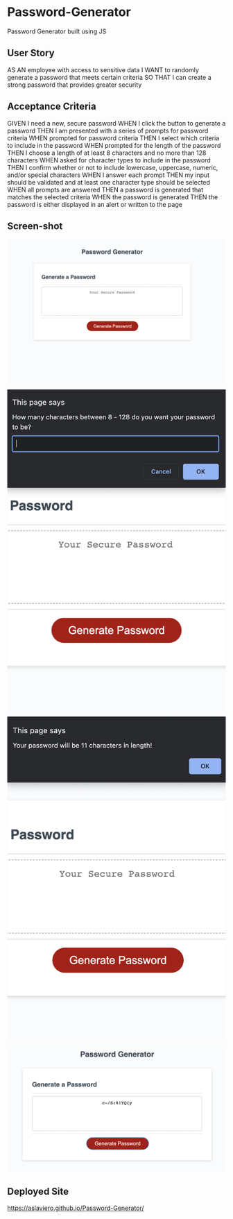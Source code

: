 # Password-Generator
Password Generator built using JS

## User Story

AS AN employee with access to sensitive data
I WANT to randomly generate a password that meets certain criteria
SO THAT I can create a strong password that provides greater security


## Acceptance Criteria

GIVEN I need a new, secure password
WHEN I click the button to generate a password
THEN I am presented with a series of prompts for password criteria
WHEN prompted for password criteria
THEN I select which criteria to include in the password
WHEN prompted for the length of the password
THEN I choose a length of at least 8 characters and no more than 128 characters
WHEN asked for character types to include in the password
THEN I confirm whether or not to include lowercase, uppercase, numeric, and/or special characters
WHEN I answer each prompt
THEN my input should be validated and at least one character type should be selected
WHEN all prompts are answered
THEN a password is generated that matches the selected criteria
WHEN the password is generated
THEN the password is either displayed in an alert or written to the page


## Screen-shot
<img src="https://github.com/Aslaviero/Password-Generator/blob/main/pwgeneratorsc1.png">
<img src="https://github.com/Aslaviero/Password-Generator/blob/main/pwgeneratorsc3.png">
<img src="https://github.com/Aslaviero/Password-Generator/blob/main/pwgeneratorsc4.png">
<img src="https://github.com/Aslaviero/Password-Generator/blob/main/pwgeneratorsc.png">

## Deployed Site
https://aslaviero.github.io/Password-Generator/